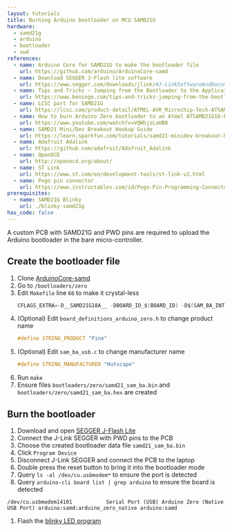 ```yaml
---
layout: tutorials
title: Burning Arduino bootloader on MCU SAMD21G
hardware:
  - samd21g
  - arduino
  - bootloader
  - swd
references:
  - name: Arduino Core for SAMD21G to make the bootloader file
    url: https://github.com/arduino/ArduinoCore-samd
  - name: Download SEGGER J-Flash lite software
    url: https://www.segger.com/downloads/jlink/#J-LinkSoftwareAndDocumentationPack
  - name: Tips and Tricks – Jumping from the Bootloader to the Application Code Cleanly
    url: https://www.beningo.com/tips-and-tricks-jumping-from-the-bootloader-to-the-application-code-cleanly/
  - name: LCSC part for SAMD21G
    url: https://lcsc.com/product-detail/ATMEL-AVR_Microchip-Tech-ATSAMD21G18A-AU_C78624.html
  - name: How to burn Arduino Zero bootloader to an Atmel ATSAMD21G18-based custom dev board
    url: https://www.youtube.com/watch?v=VQWhjzLoHB8  
  - name: SAMD21 Mini/Dev Breakout Hookup Guide
    url: https://learn.sparkfun.com/tutorials/samd21-minidev-breakout-hookup-guide/all
  - name: Adafruit Adalink
    url: https://github.com/adafruit/Adafruit_Adalink
  - name: OpenOCD
    url: http://openocd.org/about/
  - name: ST Link
    url: https://www.st.com/en/development-tools/st-link-v2.html
  - name: Pogo pin connector
    url: https://www.instructables.com/id/Pogo-Pin-Programming-Connector/
prerequisites:
  - name: SAMD21G Blinky
    url: ./blinky-samd21g
has_code: false
---
```


A custom PCB with SAMD21G and PWD pins are required to upload the Arduino bootloader in the bare micro-controller.

## Create the bootloader file

1. Clone [ArduinoCore-samd](https://github.com/arduino/ArduinoCore-samd)
1. Go to `/bootloaders/zero`
1. Edit `Makefile` line `66` to make it crystal-less
    ```c
    CFLAGS_EXTRA=-D__SAMD21G18A__ -DBOARD_ID_$(BOARD_ID) -D$(SAM_BA_INTERFACES) -DCRYSTALLESS
    ```
1. (Optional) Edit `board_definitions_arduino_zero.h` to change product name
    ```c
    #define STRING_PRODUCT "Pine"
    ```
1. (Optional) Edit `sam_ba_usb.c` to change manufacturer name
    ```c
    #define STRING_MANUFACTURER "Hutscape"
    ```
1. Run `make`
1. Ensure files `bootloaders/zero/samd21_sam_ba.bin` and `bootloaders/zero/samd21_sam_ba.hex` are created

## Burn the bootloader

1. Download and open [SEGGER J-Flash Lite](https://www.segger.com/downloads/jlink/#J-LinkSoftwareAndDocumentationPack)
1. Connect the J-Link SEGGER with PWD pins to the PCB
1. Choose the created bootloader data file `samd21_sam_ba.bin`
1. Click `Program Device`
    <img src="{{ site.url }}/assets/images/tutorials/arduino-bootloader-samd21g-jflash.png" alt="">
1. Disconnect J-Link SEGGER and connect the PCB to the laptop
1. Double press the reset button to bring it into the bootloader mode
1. Query `ls -al /dev/cu.usbmodem*` to ensure the port is detected
1. Query `arduino-cli board list | grep arduino` to ensure the board is detected
  ```
  /dev/cu.usbmodem14101           Serial Port (USB) Arduino Zero (Native USB Port) arduino:samd:arduino_zero_native arduino:samd
  ```
1. Flash the [blinky LED program](./blinky-samd21g)
